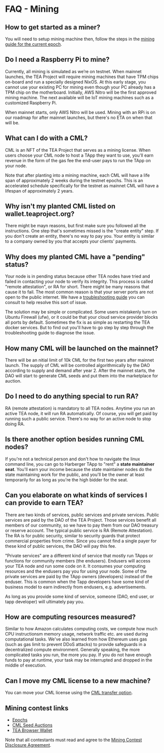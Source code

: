# FAQ - Mining

## How to get started as a miner?

You will need to setup mining machine then, follow the steps in the [mining guide for the current epoch](https://www.youtube.com/playlist?list=PLOhw_qkI0ILWh5HDI8ZiFARjfkfvNPqev).

## Do I need a Raspberry Pi to mine?

Currently, all mining is simulated as we’re on testnet. When mainnet launches, the TEA Project will require mining machines that have TPM chips on-board and run a specially designed NixOS. At this early stage, you cannot use your existing PC for mining even though your PC already has a TPM chip on the motherboard. Initially, AWS Nitro will be the first approved mining machine. The next available will be IoT mining machines such as a customized Raspberry Pi.

When mainnet starts, only AWS Nitro will be used. Mining with an RPi is on our roadmap for after mainnet launches, but there's no ETA on when that will be.

## What can I do with a CML?

CML is an NFT of the TEA Project that serves as a mining license. When users choose your CML node to host a TApp they want to use, you'll earn revenue in the form of the gas fee the end-user pays to run the TApp on your node.

Note that after planting into a mining machine, each CML will have a life span of approximately 2 weeks during the testnet epochs. This is an accelerated schedule specifically for the testnet as mainnet CML will have a lifespan of approximately 2 years.

## Why isn't my planted CML listed on wallet.teaproject.org?

There might be mayn reasons, but first make sure you followed all the instructions. One step that's sometimes missed is the "create entity" step. If you don't create an entity, there's no way to pay you. Your entity is similar to a company owned by you that accepts your clients' payments.

## Why does my planted CML have a "pending" status?

Your node is in pending status because other TEA nodes have tried and failed in contacting your node to verify its integrity. This process is called "remote attestation", or RA for short. There might be many reasons that cause it to fail. The most common reason is that your server ports are not open to the public internet. We have a [troubleshooting guide](Mining-Required-Open-Ports.md) you can consult to help resolve this sort of issue. 

The solution may be simple or complicated. Some users mistakenly turn on Ubuntu Firewall (ufw), or it could be that your cloud service provider blocks all ports by default. Sometimes the fix is as simple as restarting the TEA docker services. But to find out you'll have to go step by step through the troubleshooting guide to diagnose the issue.

## How many CML will be launched on the mainnet?

There will be an nitial limit of 10k CML for the first two years after mainnet launch. The supply of CML will be controlled algorithmically by the DAO according to supply and demand after year 2. After the mainnet starts, the DAO will start to generate CML seeds and put them into the marketplace for auction.

## Do I need to do anything special to run RA?

RA (remote attestation) is mandatory to all TEA nodes. Anytime you run an active TEA node, it will run RA automatically. Of course, you will get paid by running such a public service. There's no way for an active node to stop doing RA.

## Is there another option besides running CML nodes?

If you're not a technical person and don't how to navigate the linux command line, you can go to Harberger TApp to "rent" a **state maintainer seat**. You'll earn your income because the state maintainer nodes do the state maintaining work for the public, and you'll be the owner at least temporarily for as long as you're the high bidder for the seat.

## Can you elaborate on what kinds of services I can provide to earn TEA?

There are two kinds of services, public services and private services. Public services are paid by the DAO of the TEA Project. Those services benefit all members of our community, so we have to pay them from our DAO treasury or reserve account. The typical public service is RA (Remote Attestation). The RA is for public security, similar to security guards that protect commercial properties from crime. Since you cannot find a single payer for these kind of public services, the DAO will pay this fee.

"Private services" are a different kind of service that mostly run TApps or functions for community members (the endusers). Endusers will access your TEA node and run some code on it. It consumes your computing resources and the endusers pay you for using your node. Some of the private services are paid by the TApp owners (developers) instead of the enduser. This is common when the Tapp developers have some kind of business model to earn indirectly from endusers, e.g. advertisements. 

As long as you provide some kind of service, someone (DAO, end user, or tapp developer) will ultimately pay you.

## How are computing resources measured?

Similar to how Amazon calculates computing costs, we compute how much CPU instructionsm memory usage, network traffic etc. are used during computational tasks. We've also learned from how Ethereum uses gas (such as gas limit to prevent DDoS attacks) to provide safeguards in a decentralized compute environment. Generally speaking, the more complicated tasks you run, the more you pay. If you do not have enough funds to pay at runtime, your task may be interrupted and dropped in the middle of execution.

## Can I move my CML license to a new machine?

You can move your CML license using the [CML transfer option](https://github.com/tearust/teaproject/wiki/CML-Migration-(Transfer)).

## Mining contest links

* [Epochs](../_epochs/README.md)
* [CML Seed Auctions](../_token/cml-tokens/Marketplace-Auctions.md)
* [TEA Browser Wallet](../_tapps/TEA-Browser-Wallet.md)

Note that all contestants must read and agree to the [Mining Contest Disclosure Agreement](https://github.com/tearust/teaproject/wiki/Mining-Contest-Disclosure-Agreement).
